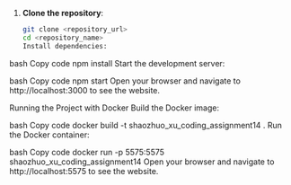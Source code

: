 1. **Clone the repository**:

   ```bash
   git clone <repository_url>
   cd <repository_name>
   Install dependencies:
   ```

bash
Copy code
npm install
Start the development server:

bash
Copy code
npm start
Open your browser and navigate to http://localhost:3000 to see the website.

Running the Project with Docker
Build the Docker image:

bash
Copy code
docker build -t shaozhuo_xu_coding_assignment14 .
Run the Docker container:

bash
Copy code
docker run -p 5575:5575 shaozhuo_xu_coding_assignment14
Open your browser and navigate to http://localhost:5575 to see the website.
